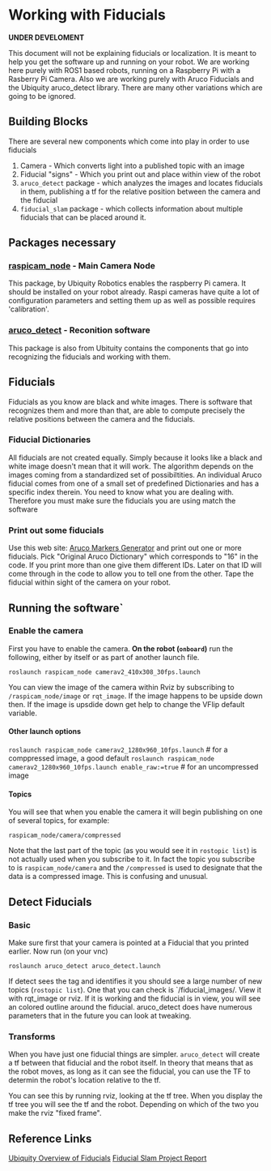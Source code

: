 # Working with Fiducials

**UNDER DEVELOMENT**

This document will not be explaining fiducials or localization. It is meant to help you get the software up and running on your robot. We are working here purely with ROS1 based robots, running on a Raspberry Pi with a Rasberry Pi Camera. Also we are working purely with Aruco Fiducials and the Ubiquity aruco_detect library. There are many other variations which are going to be ignored.

## Building Blocks

There are several new components which come into play in order to use fiducials 

1. Camera - Which converts light into a published topic with an image
1. Fiducial "signs" - Which you print out and place within view of the robot
1. `aruco_detect` package - which analyzes the images and locates fiducials in them, publishing a tf for the relative position between the camera and the fiducial
1. `fiducial_slam` package - which collects information about multiple fiducials that can be placed around it.
## Packages necessary

### [raspicam_node](https://github.com/UbiquityRobotics/raspicam_node) - Main Camera Node

This package, by Ubiquity Robotics enables the raspberry Pi camera. It should be installed on your robot already. Raspi cameras have quite a lot of configuration parameters and setting them up as well as possible requires 'calibration'.

### [aruco_detect](http://wiki.ros.org/aruco_detect) - Reconition software

This package is also from Ubituity contains the components that go into recognizing the fiducials and working with them.

## Fiducials

Fiducials as you know are black and white images. There is software that recognizes them and more than that, are able to compute precisely the relative positions between the camera and the fiducials. 

### Fiducial Dictionaries

All fiducials are not created equally. Simply because it looks like a black and white image doesn't mean that it will work. The algorithm depends on the images coming from a standardized set of possibiltities. An individual Aruco fiducial comes from one of a small set of predefined Dictionaries and has a specific index therein. You need to know what you are dealing with.  Therefore you must make sure the fiducials you are using match the software

### Print out some fiducials

Use this web site: [Aruco Markers Generator](https://chev.me/arucogen/) and print out one or more fiducials. Pick "Original Aruco Dictionary" which corresponds to "16" in the code. If you print more than one give them different IDs. Later on that ID will come through in the code to allow you to tell one from the other. Tape the fiducial within sight of the camera on your robot.


## Running the software`

### Enable the camera

First you have to enable the camera. **On the robot (`onboard`)** run the following, either by itself or as part of another launch file. 

`roslaunch raspicam_node camerav2_410x308_30fps.launch`

You can view the image of the camera within Rviz by subscribing to `/raspicam_node/image` or `rqt_image`. If the image happens to be upside down then. If the image is upsdide down get help to change the VFlip default variable.

#### Other launch options

`roslaunch raspicam_node camerav2_1280x960_10fps.launch` # for a comppressed image, a good default
`roslaunch raspicam_node camerav2_1280x960_10fps.launch enable_raw:=true` # for an uncompressed image

#### Topics

You will see that when you enable the camera it will begin publishing on one of several topics, for example:

`raspicam_node/camera/compressed`

Note that the last part of the topic (as you would see it in `rostopic list`) is not actually used when you subscribe to it. In fact the topic you subscribe to is `raspicam_node/camera` and the `/compressed` is used to designate that the data is a compressed image. This is confusing and unusual.

## Detect Fiducials

### Basic

Make sure first that your camera is pointed at a Fiducial that you printed earlier. Now run (on your vnc)

`roslaunch aruco_detect aruco_detect.launch`

If detect sees the tag and identifies it you should see a large number of new topics (`rostopic list`). One that you can check is `/fiducial_images/. View it with rqt_image or rviz. If it is working and the fiducial is in view, you will see an colored outline around the fiducial. aruco_detect does have numerous parameters that in the future you can look at tweaking.

### Transforms

When you have just one fiducial things are simpler. `aruco_detect` will create a tf between that fiducial and the robot itself. In theory that means that as the robot moves, as long as it can see the fiducial, you can use the TF to determin the robot's location relative to the tf.

You can see this by running rviz, looking at the tf tree. When you display the tf tree you will see the tf and the robot. Depending on which of the two you make the rviz "fixed frame".
## Reference Links
[Ubiquity Overview of Fiducials](https://learn.ubiquityrobotics.com/fiducials)
[Fiducial Slam Project Report](https://campus-rover.gitbook.io/lab-notebook/gen4-reports/fiducialslam)


